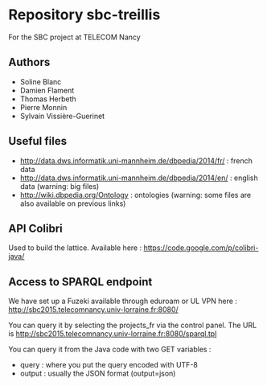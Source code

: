 ﻿Repository sbc-treillis
=======================

For the SBC project at TELECOM Nancy

Authors
-------
* Soline Blanc
* Damien Flament
* Thomas Herbeth
* Pierre Monnin
* Sylvain Vissière-Guerinet

Useful files
------------

* http://data.dws.informatik.uni-mannheim.de/dbpedia/2014/fr/ : french data
* http://data.dws.informatik.uni-mannheim.de/dbpedia/2014/en/ : english data (warning: big files)
* http://wiki.dbpedia.org/Ontology : ontologies (warning: some files are also available on previous links)


API Colibri
-----------

Used to build the lattice. Available here : https://code.google.com/p/colibri-java/


Access to SPARQL endpoint
-------------------------

We have set up a Fuzeki available through eduroam or UL VPN here : http://sbc2015.telecomnancy.univ-lorraine.fr:8080/

You can query it by selecting the projects_fr via the control panel. The URL
is http://sbc2015.telecomnancy.univ-lorraine.fr:8080/sparql.tpl

You can query it from the Java code with two GET variables :
* query : where you put the query encoded with UTF-8
* output : usually the JSON format (output=json)
